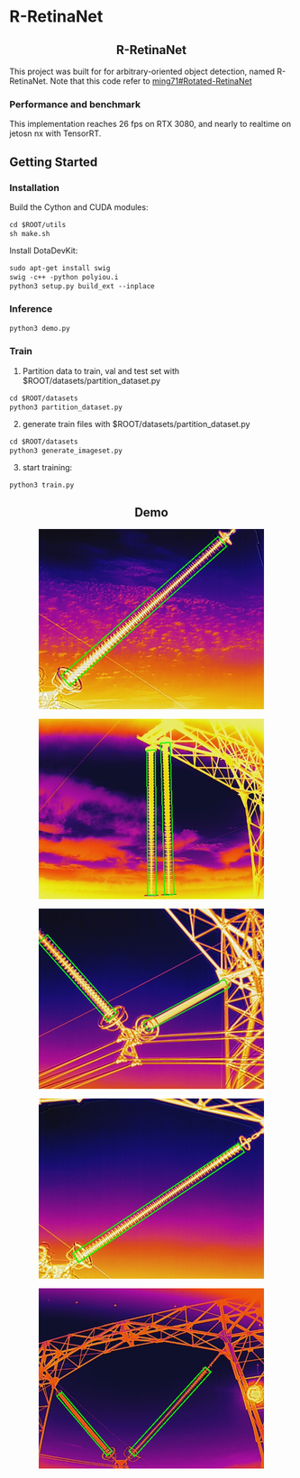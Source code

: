 # R-RetinaNet
## <div align="center">R-RetinaNet</div>

This project was built for for arbitrary-oriented object detection, named R-RetinaNet. 
Note that this code refer to [ming71#Rotated-RetinaNet](https://github.com/ming71/Rotated-RetinaNet)


### Performance and benchmark
This implementation reaches 26 fps on RTX 3080, and nearly to realtime on jetosn nx with TensorRT.


## Getting Started
### Installation
Build the Cython  and CUDA modules:
```
cd $ROOT/utils
sh make.sh
```

Install DotaDevKit:

```
sudo apt-get install swig
swig -c++ -python polyiou.i
python3 setup.py build_ext --inplace
```

### Inference

```
python3 demo.py
```

### Train
1. Partition data to train, val and test set with $ROOT/datasets/partition_dataset.py
```
cd $ROOT/datasets
python3 partition_dataset.py
```
2. generate train files with $ROOT/datasets/partition_dataset.py
```
cd $ROOT/datasets
python3 generate_imageset.py
```
3. start training:
```
python3 train.py
```

## <div align="center">Demo</div>
<p align="center"><img width="400" src="outputs/000001.jpg"></p>
<p align="center"><img width="400" src="outputs/000002.jpg"></p>
<p align="center"><img width="400" src="outputs/000003.jpg"></p>
<p align="center"><img width="400" src="outputs/000004.jpg"></p>
<p align="center"><img width="400" src="outputs/000005.jpg"></p>
